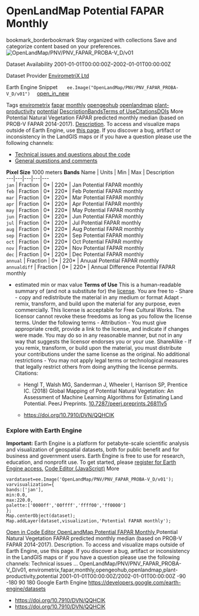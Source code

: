  
#  OpenLandMap Potential FAPAR Monthly 
bookmark_borderbookmark Stay organized with collections  Save and categorize content based on your preferences.
![OpenLandMap/PNV/PNV_FAPAR_PROBA-V_D/v01](https://developers.google.com/earth-engine/datasets/images/OpenLandMap/OpenLandMap_PNV_PNV_FAPAR_PROBA-V_D_v01_sample.png) 

Dataset Availability
    2001-01-01T00:00:00Z–2002-01-01T00:00:00Z 

Dataset Provider
     [ EnvirometriX Ltd ](https://doi.org/10.7910/DVN/QQHCIK) 

Earth Engine Snippet
     `    ee.Image("OpenLandMap/PNV/PNV_FAPAR_PROBA-V_D/v01")   ` [ open_in_new ](https://code.earthengine.google.com/?scriptPath=Examples:Datasets/OpenLandMap/OpenLandMap_PNV_PNV_FAPAR_PROBA-V_D_v01) 

Tags
     [envirometrix](https://developers.google.com/earth-engine/datasets/tags/envirometrix) [fapar](https://developers.google.com/earth-engine/datasets/tags/fapar) [monthly](https://developers.google.com/earth-engine/datasets/tags/monthly) [opengeohub](https://developers.google.com/earth-engine/datasets/tags/opengeohub) [openlandmap](https://developers.google.com/earth-engine/datasets/tags/openlandmap) [plant-productivity](https://developers.google.com/earth-engine/datasets/tags/plant-productivity) [potential](https://developers.google.com/earth-engine/datasets/tags/potential)
[Description](https://developers.google.com/earth-engine/datasets/catalog/OpenLandMap_PNV_PNV_FAPAR_PROBA-V_D_v01#description)[Bands](https://developers.google.com/earth-engine/datasets/catalog/OpenLandMap_PNV_PNV_FAPAR_PROBA-V_D_v01#bands)[Terms of Use](https://developers.google.com/earth-engine/datasets/catalog/OpenLandMap_PNV_PNV_FAPAR_PROBA-V_D_v01#terms-of-use)[Citations](https://developers.google.com/earth-engine/datasets/catalog/OpenLandMap_PNV_PNV_FAPAR_PROBA-V_D_v01#citations)[DOIs](https://developers.google.com/earth-engine/datasets/catalog/OpenLandMap_PNV_PNV_FAPAR_PROBA-V_D_v01#dois) More
Potential Natural Vegetation FAPAR predicted monthly median (based on PROB-V FAPAR 2014-2017). [Description](https://gitlab.com/openlandmap/global-layers/#potential-natural-vegetation).
To access and visualize maps outside of Earth Engine, use [this page](https://opengeohub.org/about-openlandmap).
If you discover a bug, artifact or inconsistency in the LandGIS maps or if you have a question please use the following channels:
  * [Technical issues and questions about the code](https://gitlab.com/openlandmap/global-layers/issues)
  * [General questions and comments](https://disqus.com/home/forums/landgis/)


**Pixel Size** 1000 meters 
**Bands**
Name | Units | Min | Max | Description  
---|---|---|---|---  
`jan` | Fraction |  0*  |  220*  | Jan Potential FAPAR monthly  
`feb` | Fraction |  0*  |  220*  | Feb Potential FAPAR monthly  
`mar` | Fraction |  0*  |  220*  | Mar Potential FAPAR monthly  
`apr` | Fraction |  0*  |  220*  | Apr Potential FAPAR monthly  
`may` | Fraction |  0*  |  220*  | May Potential FAPAR monthly  
`jun` | Fraction |  0*  |  220*  | Jun Potential FAPAR monthly  
`jul` | Fraction |  0*  |  220*  | Jul Potential FAPAR monthly  
`aug` | Fraction |  0*  |  220*  | Aug Potential FAPAR monthly  
`sep` | Fraction |  0*  |  220*  | Sep Potential FAPAR monthly  
`oct` | Fraction |  0*  |  220*  | Oct Potential FAPAR monthly  
`nov` | Fraction |  0*  |  220*  | Nov Potential FAPAR monthly  
`dec` | Fraction |  0*  |  220*  | Dec Potential FAPAR monthly  
`annual` | Fraction |  0*  |  220*  | Anuual Potential FAPAR monthly  
`annualdiff` | Fraction |  0*  |  220*  | Annual Difference Potential FAPAR monthly  
* estimated min or max value 
**Terms of Use**
This is a human-readable summary of (and not a substitute for) the [license](https://creativecommons.org/licenses/by-sa/4.0/).
You are free to - Share - copy and redistribute the material in any medium or format Adapt - remix, transform, and build upon the material for any purpose, even commercially.
This license is acceptable for Free Cultural Works. The licensor cannot revoke these freedoms as long as you follow the license terms.
Under the following terms - Attribution - You must give appropriate credit, provide a link to the license, and indicate if changes were made. You may do so in any reasonable manner, but not in any way that suggests the licensor endorses you or your use.
ShareAlike - If you remix, transform, or build upon the material, you must distribute your contributions under the same license as the original.
No additional restrictions - You may not apply legal terms or technological measures that legally restrict others from doing anything the license permits.
Citations:
  * Hengl T, Walsh MG, Sanderman J, Wheeler I, Harrison SP, Prentice IC. (2018) Global Mapping of Potential Natural Vegetation: An Assessment of Machine Learning Algorithms for Estimating Land Potential. PeerJ Preprints. [10.7287/peerj.preprints.26811v5](https://doi.org/10.7910/DVN/QQHCIK)


  * [ https://doi.org/10.7910/DVN/QQHCIK ](https://doi.org/10.7910/DVN/QQHCIK)


### Explore with Earth Engine
**Important:** Earth Engine is a platform for petabyte-scale scientific analysis and visualization of geospatial datasets, both for public benefit and for business and government users. Earth Engine is free to use for research, education, and nonprofit use. To get started, please [register for Earth Engine access.](https://console.cloud.google.com/earth-engine)
[Code Editor (JavaScript)](https://developers.google.com/earth-engine/datasets/catalog/OpenLandMap_PNV_PNV_FAPAR_PROBA-V_D_v01#code-editor-javascript-sample) More
```
vardataset=ee.Image('OpenLandMap/PNV/PNV_FAPAR_PROBA-V_D/v01');
varvisualization={
bands:['jan'],
min:0.0,
max:220.0,
palette:['0000ff','00ffff','ffff00','ff0000']
};
Map.centerObject(dataset);
Map.addLayer(dataset,visualization,'Potential FAPAR monthly');
```
[ Open in Code Editor ](https://code.earthengine.google.com/?scriptPath=Examples:Datasets/OpenLandMap/OpenLandMap_PNV_PNV_FAPAR_PROBA-V_D_v01)
[ OpenLandMap Potential FAPAR Monthly ](https://developers.google.com/earth-engine/datasets/catalog/OpenLandMap_PNV_PNV_FAPAR_PROBA-V_D_v01)
Potential Natural Vegetation FAPAR predicted monthly median (based on PROB-V FAPAR 2014-2017). Description. To access and visualize maps outside of Earth Engine, use this page. If you discover a bug, artifact or inconsistency in the LandGIS maps or if you have a question please use the following channels: Technical issues …
OpenLandMap/PNV/PNV_FAPAR_PROBA-V_D/v01, envirometrix,fapar,monthly,opengeohub,openlandmap,plant-productivity,potential 
2001-01-01T00:00:00Z/2002-01-01T00:00:00Z
-90 -180 90 180 
Google Earth Engine
https://developers.google.com/earth-engine/datasets
  * [ https://doi.org/10.7910/DVN/QQHCIK ](https://doi.org/https://doi.org/10.7910/DVN/QQHCIK)
  * [ https://doi.org/10.7910/DVN/QQHCIK ](https://doi.org/https://developers.google.com/earth-engine/datasets/catalog/OpenLandMap_PNV_PNV_FAPAR_PROBA-V_D_v01)


